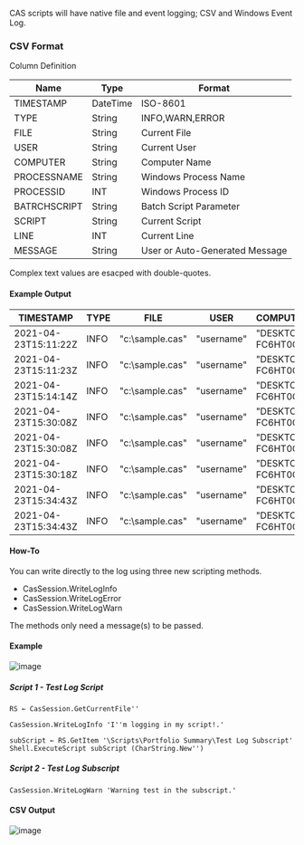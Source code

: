CAS scripts will have native file and event logging; CSV and Windows Event Log.

### CSV Format

Column Definition

Name|Type|Format
--|--|--
TIMESTAMP|DateTime|ISO-8601
TYPE|String|INFO,WARN,ERROR
FILE|String|Current File
USER|String|Current User
COMPUTER|String|Computer Name
PROCESSNAME|String|Windows Process Name
PROCESSID|INT|Windows Process ID
BATRCHSCRIPT|String|Batch Script Parameter
SCRIPT|String|Current Script
LINE|INT|Current Line
MESSAGE|String|User or Auto-Generated Message

Complex text values are esacped with double-quotes.

#### Example Output

TIMESTAMP|TYPE|FILE|USER|COMPUTER|PROCESSNAME|PROCESSID|BATCHSCRIPT|SCRIPT|LINE|MESSAGE
--|--|--|--|--|--|--|--|--|--|--
2021-04-23T15:11:22Z|INFO|"c:\sample.cas"|"username"|"DESKTOP-FC6HT0G"|"myprocess"|12996||"Portfolio Summary"||"START"
2021-04-23T15:11:23Z|INFO|"c:\sample.cas"|"username"|"DESKTOP-FC6HT0G"|"myprocess"|12996||"Portfolio Summary"|9|"starting wizard"
2021-04-23T15:14:14Z|INFO|"c:\sample.cas"|"username"|"DESKTOP-FC6HT0G"|"myprocess"|12996||"Portfolio Summary"||"SUCCESS"
2021-04-23T15:30:08Z|INFO|"c:\sample.cas"|"username"|"DESKTOP-FC6HT0G"|"myprocess"|12996||"Portfolio Summary"||"START"
2021-04-23T15:30:08Z|INFO|"c:\sample.cas"|"username"|"DESKTOP-FC6HT0G"|"myprocess"|12996||"Portfolio Summary"|9|"starting wizard"
2021-04-23T15:30:18Z|INFO|"c:\sample.cas"|"username"|"DESKTOP-FC6HT0G"|"myprocess"|12996||"Portfolio Summary"||"SUCCESS"
2021-04-23T15:34:43Z|INFO|"c:\sample.cas"|"username"|"DESKTOP-FC6HT0G"|"myprocess"|12996||"Portfolio Summary"||"START"
2021-04-23T15:34:43Z|INFO|"c:\sample.cas"|"username"|"DESKTOP-FC6HT0G"|"myprocess"|12996||"Portfolio Summary"|10|"starting wizard"

#### How-To

You can write directly to the log using three new scripting methods.

- CasSession.WriteLogInfo
- CasSession.WriteLogError
- CasSession.WriteLogWarn

The methods only need a message(s) to be passed.

#### Example


![image](https://user-images.githubusercontent.com/5807754/115905198-60d43100-a42b-11eb-9bfc-4f6bb8941c8c.png)

##### Script 1 - Test Log Script

```apl
RS ← CasSession.GetCurrentFile''  
  
CasSession.WriteLogInfo 'I''m logging in my script!.'  
  
subScript ← RS.GetItem '\Scripts\Portfolio Summary\Test Log Subscript'  
Shell.ExecuteScript subScript (CharString.New'')
```

##### Script 2 - Test Log Subscript

```apl
CasSession.WriteLogWarn 'Warning test in the subscript.'
```

#### CSV Output

![image](https://user-images.githubusercontent.com/5807754/115905889-63835600-a42c-11eb-8cd2-8e5a92165c3c.png)
